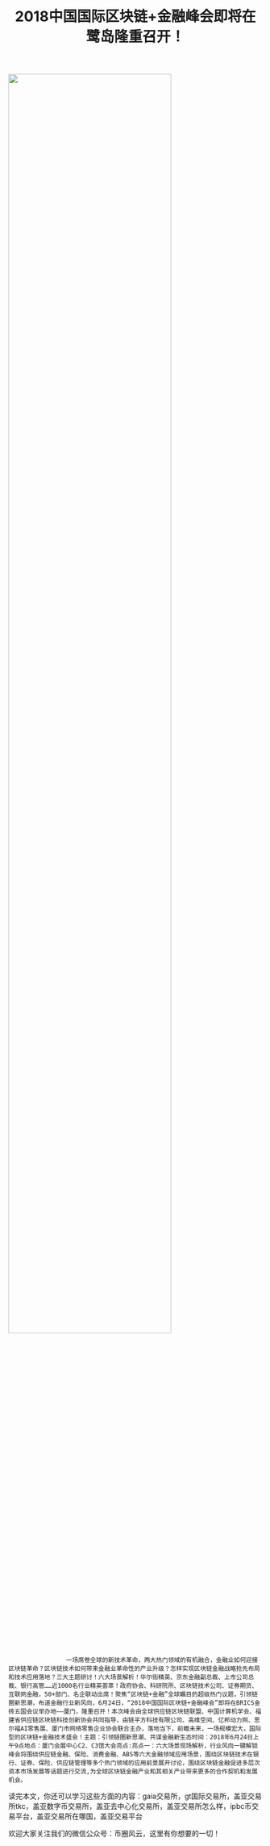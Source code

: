 ﻿---
layout: post
title: "2018中国国际区块链+金融峰会即将在鹭岛隆重召开！"
description: "2018中国国际区块链+金融峰会即将在鹭岛隆重召开！gaia交易所，gt国际交易所，盖亚交易所tkc，盖亚数字币交易所，盖亚去中心化交易所，盖亚交易所怎么样，ipbc币交易平台，盖亚交易所在哪国，盖亚交易平台"
tags: [盖亚交易所,区块链,tkc,买币网]
categories: [币圈风云,TKC]
---
<img src="http://utouu-web-test.oss-cn-hangzhou.aliyuncs.com/biiduuuser/1513914840372.jpg" width="80%"/>



					一场席卷全球的新技术革命，两大热门领域的有机融合，金融业如何迎接区块链革命？区块链技术如何带来金融业革命性的产业升级？怎样实现区块链金融战略抢先布局和技术应用落地？三大主题研讨！六大场景解析！华尔街精英、京东金融副总裁、上市公司总裁、银行高管……近1000名行业精英荟萃！政府协会、科研院所、区块链技术公司、证券期货、互联网金融，50+部门、名企联动出席！聚焦“区块链+金融”全球瞩目的超级热门议题，引领链圈新思潮，布道金融行业新风向，6月24日，“2018中国国际区块链+金融峰会”即将在BRICS金砖五国会议举办地——厦门，隆重召开！本次峰会由全球供应链区块链联盟、中国计算机学会、福建省供应链区块链科技创新协会共同指导，由链平方科技有限公司、高维空间、亿邦动力网、思尔福AI零售展、厦门市网络零售企业协会联合主办，落地当下，前瞻未来，一场规模宏大，国际型的区块链+金融技术盛会！主题：引领链圈新思潮、共谋金融新生态时间：2018年6月24日上午9点地点：厦门会展中心C2、C3馆大会亮点:亮点一：六大场景现场解析，行业风向一键解锁峰会将围绕供应链金融、保险、消费金融、ABS等六大金融领域应用场景，围绕区块链技术在银行、证券、保险、供应链管理等多个热门领域的应用前景展开讨论，围绕区块链金融促进多层次资本市场发展等话题进行交流,为全球区块链金融产业和其相关产业带来更多的合作契机和发展机会。

读完本文，你还可以学习这些方面的内容：gaia交易所，gt国际交易所，盖亚交易所tkc，盖亚数字币交易所，盖亚去中心化交易所，盖亚交易所怎么样，ipbc币交易平台，盖亚交易所在哪国，盖亚交易平台


欢迎大家关注我们的微信公众号：币圈风云，这里有你想要的一切！